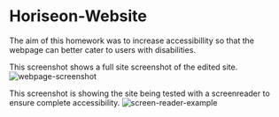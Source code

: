 
# Horiseon-Website
The aim of this homework was to increase accessibillity so that the webpage can better cater to users with disabilities. 

This screenshot shows a full site screenshot of the edited site.
![webpage-screenshot](https://user-images.githubusercontent.com/83360651/120941445-b4b88200-c71a-11eb-8f23-c253c9a3a29c.png)

This screenshot is showing the site being tested with a screenreader to ensure complete accessibility.
![screen-reader-example](https://user-images.githubusercontent.com/83360651/120941399-80dd5c80-c71a-11eb-8282-e5c93d95d2d7.png)
